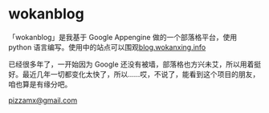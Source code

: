 # wokanblog
「wokanblog」是我基于 Google Appengine 做的一个部落格平台，使用 python 语言编写。使用中的站点可以围观[blog.wokanxing.info](http://blog.wokanxing.info)  
  
已经很多年了，一开始因为 Google 还没有被墙，部落格也方兴未艾，所以用着挺好。最近几年一切都变化太快了，所以……哎，不说了，能看到这个项目的朋友，咱也算是有缘分吧。
  
pizzamx@gmail.com
